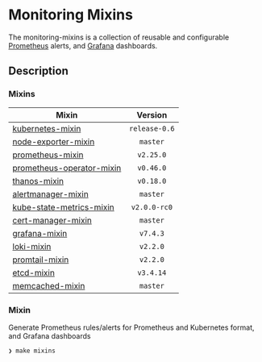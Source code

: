 # Monitoring Mixins

The monitoring-mixins is a collection of reusable and configurable
[Prometheus](https://prometheus.io/) alerts, and [Grafana](https://grafana.com)
dashboards.

## Description

### Mixins

| Mixin | Version |
|-------|:-------:|
| [kubernetes-mixin](https://monitoring.mixins.dev/kubernetes) | `release-0.6` |
| [node-exporter-mixin](https://monitoring.mixins.dev/node-exporter) | `master` | 
| [prometheus-mixin](https://monitoring.mixins.dev/prometheus) | `v2.25.0` |
| [prometheus-operator-mixin](https://monitoring.mixins.dev/prometheus-operator) | `v0.46.0` |
| [thanos-mixin](https://monitoring.mixins.dev/thanos) | `v0.18.0` |
| [alertmanager-mixin](https://monitoring.mixins.dev/alertmanager) | `master` | 
| [kube-state-metrics-mixin](https://monitoring.mixins.dev/kube-state-metrics) | `v2.0.0-rc0` |
| [cert-manager-mixin](https://monitoring.mixins.dev/cert-manager) | `master` |
| [grafana-mixin](https://github.com/grafana/grafana/tree/master/grafana-mixin) | `v7.4.3` |
| [loki-mixin](https://github.com/grafana/loki/tree/master/production/loki-mixin) | `v2.2.0`  |
| [promtail-mixin](https://monitoring.mixins.dev/promtail) | `v2.2.0` |
| [etcd-mixin](https://github.com/etcd-io/etcd/tree/master/Documentation/etcd-mixin) | `v3.4.14` |
| [memcached-mixin](https://monitoring.mixins.dev/memcached) | `master` |

### Mixin

Generate Prometheus rules/alerts for Prometheus and Kubernetes format, and Grafana dashboards

```shell
❯ make mixins
```
